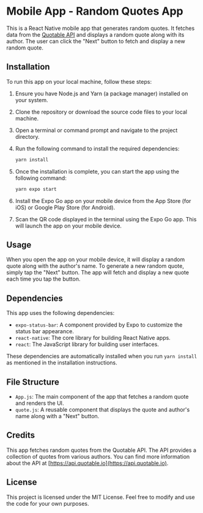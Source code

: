 # Mobile App - Random Quotes App

This is a React Native mobile app that generates random quotes. It fetches data from the [Quotable API](https://api.quotable.io/random) and displays a random quote along with its author. The user can click the "Next" button to fetch and display a new random quote.

## Installation

To run this app on your local machine, follow these steps:

1. Ensure you have Node.js and Yarn (a package manager) installed on your system.

2. Clone the repository or download the source code files to your local machine.

3. Open a terminal or command prompt and navigate to the project directory.

4. Run the following command to install the required dependencies:

   ```bash
   yarn install
5. Once the installation is complete, you can start the app using the following command: 
   ```bash
   yarn expo start
6. Install the Expo Go app on your mobile device from the App Store (for iOS) or Google Play Store (for Android).
7. Scan the QR code displayed in the terminal using the Expo Go app. This will launch the app on your mobile device.


## Usage

When you open the app on your mobile device, it will display a random quote along with the author's name. To generate a new random quote, simply tap the "Next" button. The app will fetch and display a new quote each time you tap the button.

## Dependencies

This app uses the following dependencies:

- `expo-status-bar`: A component provided by Expo to customize the status bar appearance.
- `react-native`: The core library for building React Native apps.
- `react`: The JavaScript library for building user interfaces.

These dependencies are automatically installed when you run `yarn install` as mentioned in the installation instructions.

## File Structure

- `App.js`: The main component of the app that fetches a random quote and renders the UI.
- `quote.js`: A reusable component that displays the quote and author's name along with a "Next" button.

## Credits

This app fetches random quotes from the Quotable API. The API provides a collection of quotes from various authors. You can find more information about the API at [https://api.quotable.io](https://api.quotable.io).

## License

This project is licensed under the MIT License. Feel free to modify and use the code for your own purposes.
